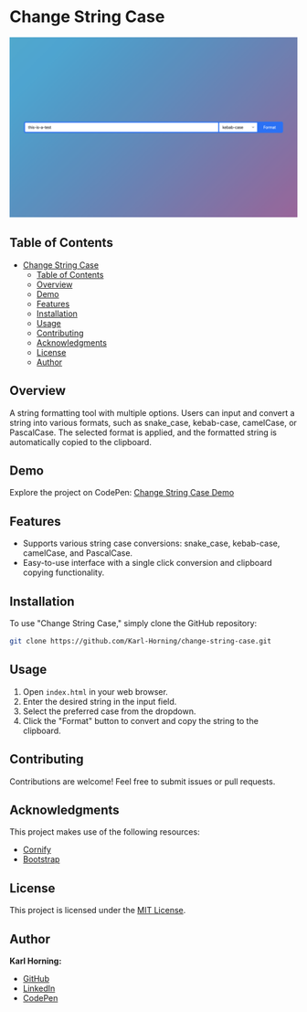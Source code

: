 # Change String Case

![Preview Image](./src/img/preview.png)

## Table of Contents

- [Change String Case](#change-string-case)
  - [Table of Contents](#table-of-contents)
  - [Overview](#overview)
  - [Demo](#demo)
  - [Features](#features)
  - [Installation](#installation)
  - [Usage](#usage)
  - [Contributing](#contributing)
  - [Acknowledgments](#acknowledgments)
  - [License](#license)
  - [Author](#author)

## Overview

A string formatting tool with multiple options. Users can input and convert a string into various formats, such as snake_case, kebab-case, camelCase, or PascalCase. The selected format is applied, and the formatted string is automatically copied to the clipboard.

## Demo

Explore the project on CodePen: [Change String Case Demo](https://codepen.io/karlhorning/pen/ZEPWMPw)

## Features

- Supports various string case conversions: snake_case, kebab-case, camelCase, and PascalCase.
- Easy-to-use interface with a single click conversion and clipboard copying functionality.

## Installation

To use "Change String Case," simply clone the GitHub repository:

```bash
git clone https://github.com/Karl-Horning/change-string-case.git
```

## Usage

1. Open `index.html` in your web browser.
2. Enter the desired string in the input field.
3. Select the preferred case from the dropdown.
4. Click the "Format" button to convert and copy the string to the clipboard.

## Contributing

Contributions are welcome! Feel free to submit issues or pull requests.

## Acknowledgments

This project makes use of the following resources:

- [Cornify](https://www.cornify.com/)
- [Bootstrap](https://getbootstrap.com/)

## License

This project is licensed under the [MIT License](LICENSE).

## Author

**Karl Horning:**
- [GitHub](https://github.com/Karl-Horning/)
- [LinkedIn](https://www.linkedin.com/in/karl-horning/)
- [CodePen](https://codepen.io/karlhorning)
